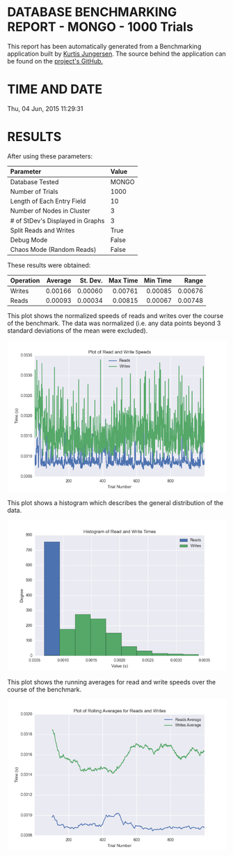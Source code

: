 DATABASE BENCHMARKING REPORT - MONGO - 1000 Trials
=========================================

This report has been automatically generated from a Benchmarking application
built by [Kurtis Jungersen](http://kmjungersen.com).  The source behind the application can be found on the [project's GitHub.](https://github.com/kmjungersen/DB-Benchmarking)

TIME AND DATE
=============

Thu, 04 Jun, 2015 11:29:31


RESULTS
=======

After using these parameters:

| Parameter                        | Value   |
|:---------------------------------|:--------|
| Database Tested                  | MONGO   |
| Number of Trials                 | 1000    |
| Length of Each Entry Field       | 10      |
| Number of Nodes in Cluster       | 3       |
| # of StDev's Displayed in Graphs | 3       |
| Split Reads and Writes           | True    |
| Debug Mode                       | False   |
| Chaos Mode (Random Reads)        | False   |

These results were obtained:

| Operation   |   Average |   St. Dev. |   Max Time |   Min Time |   Range |
|:------------|----------:|-----------:|-----------:|-----------:|--------:|
| Writes      |   0.00166 |    0.00060 |    0.00761 |    0.00085 | 0.00676 |
| Reads       |   0.00093 |    0.00034 |    0.00815 |    0.00067 | 0.00748 |

This plot shows the normalized speeds of reads and writes over the course of the benchmark.  The data was normalized (i.e. any data points beyond 3 standard deviations of the mean were excluded).

![Alt text](images/MONGO-Jun04-2015-11:29:31-rw.png "rw")

This plot shows a histogram which describes the general distribution of the data.

![Alt text](images/MONGO-Jun04-2015-11:29:31-stats.png "stats")

This plot shows the running averages for read and write speeds over the course of the benchmark.

![Alt text](images/MONGO-Jun04-2015-11:29:31-running_averages.png "running_averages")